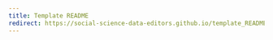 ```yaml
---
title: Template README
redirect: https://social-science-data-editors.github.io/template_README/
---
```



